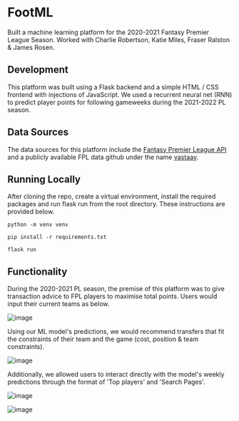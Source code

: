# FootML

Built a machine learning platform for the 2020-2021 Fantasy Premier League Season. Worked with Charlie Robertson, Katie Miles, Fraser Ralston & James Rosen. 


## Development

This platform was built using a Flask backend and a simple HTML / CSS frontend with injections of JavaScript. We used a recurrent neural net (RNN) to predict player points for following gameweeks during the 2021-2022 PL season. 

## Data Sources

The data sources for this platform include the [Fantasy Premier League API](https://fpl.readthedocs.io/en/latest/#) and a publicly available FPL data github under the name [vastaav](https://github.com/vaastav/Fantasy-Premier-League).

## Running Locally 

After cloning the repo, create a virtual environment, install the required packages and run flask run from the root directory. These instructions are provided below.
```
python -m venv venv
```
```
pip install -r requirements.txt
```
```
flask run
```

## Functionality

During the 2020-2021 PL season, the premise of this platform was to give transaction advice to FPL players to maximise total points. Users would input their current teams as below.

![image](https://github.com/rayanmelwani/FootML/assets/47063984/de9c4196-c04e-43d8-8f97-628941ab21ef)

Using our ML model's predictions, we would recommend transfers that fit the constraints of their team and the game (cost, position & team constraints).

![image](https://github.com/rayanmelwani/FootML/assets/47063984/4a5673e8-9000-4df5-9e17-f8b446896a25)

Additionally, we allowed users to interact directly with the model's weekly predictions through the format of 'Top players' and 'Search Pages'.

![image](https://github.com/rayanmelwani/FootML/assets/47063984/072d30d0-f45c-472c-8594-913cfa2683fa)

![image](https://github.com/rayanmelwani/FootML/assets/47063984/46f670ca-32d8-4320-bd0a-b3ead1e43aa1)

